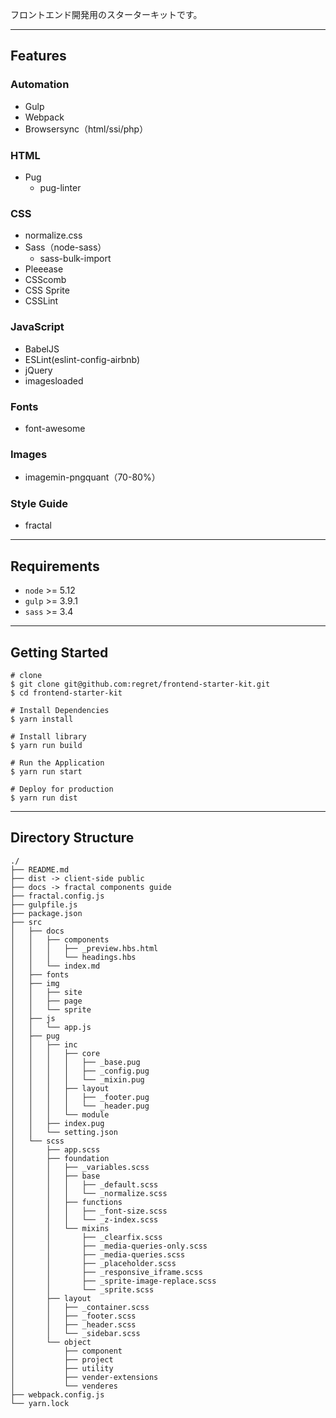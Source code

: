 フロントエンド開発用のスターターキットです。

***

## Features

### Automation
- Gulp
- Webpack
- Browsersync（html/ssi/php）

### HTML
- Pug
    - pug-linter

### CSS
- normalize.css
- Sass（node-sass）
    - sass-bulk-import
- Pleeease
- CSScomb
- CSS Sprite
- CSSLint

### JavaScript
- BabelJS
- ESLint(eslint-config-airbnb)
- jQuery
- imagesloaded

### Fonts
- font-awesome

### Images
- imagemin-pngquant（70-80%）

### Style Guide
- fractal

***

## Requirements

- `node` >= 5.12
- `gulp` >= 3.9.1
- `sass` >= 3.4

***

## Getting Started


```
# clone
$ git clone git@github.com:regret/frontend-starter-kit.git
$ cd frontend-starter-kit

# Install Dependencies
$ yarn install

# Install library
$ yarn run build

# Run the Application
$ yarn run start

# Deploy for production
$ yarn run dist
```

***

## Directory Structure

```
./
├── README.md
├── dist -> client-side public
├── docs -> fractal components guide
├── fractal.config.js
├── gulpfile.js
├── package.json
├── src
│   ├── docs
│   │   ├── components
│   │   │   ├── _preview.hbs.html
│   │   │   └── headings.hbs
│   │   └── index.md
│   ├── fonts
│   ├── img
│   │   ├── site
│   │   ├── page
│   │   └── sprite
│   ├── js
│   │   └── app.js
│   ├── pug
│   │   ├── inc
│   │   │   ├── core
│   │   │   │   ├── _base.pug
│   │   │   │   ├── _config.pug
│   │   │   │   └── _mixin.pug
│   │   │   ├── layout
│   │   │   │   ├── _footer.pug
│   │   │   │   └── _header.pug
│   │   │   └── module
│   │   ├── index.pug
│   │   └── setting.json
│   └── scss
│       ├── app.scss
│       ├── foundation
│       │   ├── _variables.scss
│       │   ├── base
│       │   │   ├── _default.scss
│       │   │   └── _normalize.scss
│       │   ├── functions
│       │   │   ├── _font-size.scss
│       │   │   └── _z-index.scss
│       │   └── mixins
│       │       ├── _clearfix.scss
│       │       ├── _media-queries-only.scss
│       │       ├── _media-queries.scss
│       │       ├── _placeholder.scss
│       │       ├── _responsive_iframe.scss
│       │       ├── _sprite-image-replace.scss
│       │       └── _sprite.scss
│       ├── layout
│       │   ├── _container.scss
│       │   ├── _footer.scss
│       │   ├── _header.scss
│       │   └── _sidebar.scss
│       └── object
│           ├── component
│           ├── project
│           ├── utility
│           ├── vender-extensions
│           └── venderes
├── webpack.config.js
└── yarn.lock
```



